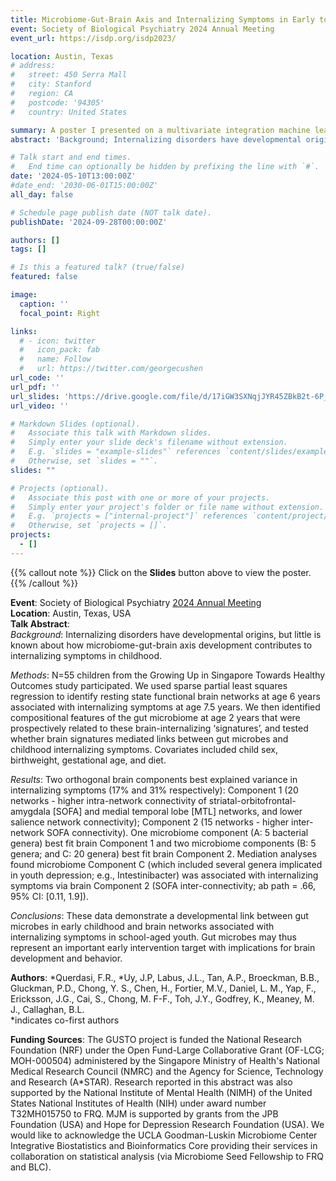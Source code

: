 ```yaml
---
title: Microbiome-Gut-Brain Axis and Internalizing Symptoms in Early to Middle Childhood
event: Society of Biological Psychiatry 2024 Annual Meeting
event_url: https://isdp.org/isdp2023/ 

location: Austin, Texas
# address:
#   street: 450 Serra Mall
#   city: Stanford
#   region: CA
#   postcode: '94305'
#   country: United States

summary: A poster I presented on a multivariate integration machine learning project. 
abstract: 'Background; Internalizing disorders have developmental origins, but little is known about how microbiome-gut-brain axis development contributes to internalizing symptoms in childhood.Methods: N=55 children from the Growing Up in Singapore Towards Healthy Outcomes study participated. We used sparse partial least squares regression to identify resting state functional brain networks at age 6 years associated with internalizing symptoms at age 7.5 years. We then identified compositional features of the gut microbiome at age 2 years that were prospectively related to these brain-internalizing ‘signatures’, and tested whether brain signatures mediated links between gut microbes and childhood internalizing symptoms. Covariates included child sex, birthweight, gestational age, and diet. Results: Two orthogonal brain components best explained variance in internalizing symptoms (17% and 31% respectively): Component 1 (20 networks - higher intra-network connectivity of striatal-orbitofrontal-amygdala [SOFA] and medial temporal lobe [MTL] networks, and lower salience network connectivity); Component 2 (15 networks - higher inter-network SOFA connectivity). One microbiome component (A: 5 bacterial genera) best fit brain Component 1 and two microbiome components (B: 5 genera; and C: 20 genera) best fit brain Component 2. Mediation analyses found microbiome Component C (which included several genera implicated in youth depression; e.g., Intestinibacter) was associated with internalizing symptoms via brain Component 2 (SOFA inter-connectivity; ab path = .66, 95% CI: [0.11, 1.9]). Conclusions: These data demonstrate a developmental link between gut microbes in early childhood and brain networks associated with internalizing symptoms in school-aged youth. Gut microbes may thus represent an important early intervention target with implications for brain development and behavior.'

# Talk start and end times.
#   End time can optionally be hidden by prefixing the line with `#`.
date: '2024-05-10T13:00:00Z'
#date_end: '2030-06-01T15:00:00Z'
all_day: false

# Schedule page publish date (NOT talk date).
publishDate: '2024-09-28T00:00:00Z'

authors: []
tags: []

# Is this a featured talk? (true/false)
featured: false

image:
  caption: ''
  focal_point: Right

links:
  # - icon: twitter
  #   icon_pack: fab
  #   name: Follow
  #   url: https://twitter.com/georgecushen
url_code: ''
url_pdf: ''
url_slides: 'https://drive.google.com/file/d/17iGW3SXNqjJYR45ZBkB2t-6P_f8gjnJ8/view?usp=sharing'
url_video: ''

# Markdown Slides (optional).
#   Associate this talk with Markdown slides.
#   Simply enter your slide deck's filename without extension.
#   E.g. `slides = "example-slides"` references `content/slides/example-slides.md`.
#   Otherwise, set `slides = ""`.
slides: ""

# Projects (optional).
#   Associate this post with one or more of your projects.
#   Simply enter your project's folder or file name without extension.
#   E.g. `projects = ["internal-project"]` references `content/project/deep-learning/index.md`.
#   Otherwise, set `projects = []`.
projects:
  - []
---
```


{{% callout note %}}
Click on the **Slides** button above to view the poster.
{{% /callout %}}

**Event**: Society of Biological Psychiatry [2024 Annual Meeting](https://pmg.joynadmin.org/documents/1036/66397cae2036d74f70327fd2.pdf)  
**Location**: Austin, Texas, USA   
**Talk Abstract**:   
*Background*: Internalizing disorders have developmental origins, but little is known about how microbiome-gut-brain axis development contributes to internalizing symptoms in childhood. 

*Methods*: N=55 children from the Growing Up in Singapore Towards Healthy Outcomes study participated. We used sparse partial least squares regression to identify resting state functional brain networks at age 6 years associated with internalizing symptoms at age 7.5 years. We then identified compositional features of the gut microbiome at age 2 years that were prospectively related to these brain-internalizing ‘signatures’, and tested whether brain signatures mediated links between gut microbes and childhood internalizing symptoms. Covariates included child sex, birthweight, gestational age, and diet.   

*Results*: Two orthogonal brain components best explained variance in internalizing symptoms (17% and 31% respectively): Component 1 (20 networks - higher intra-network connectivity of striatal-orbitofrontal-amygdala [SOFA] and medial temporal lobe [MTL] networks, and lower salience network connectivity); Component 2 (15 networks - higher inter-network SOFA connectivity). One microbiome component (A: 5 bacterial genera) best fit brain Component 1 and two microbiome components (B: 5 genera; and C: 20 genera) best fit brain Component 2. Mediation analyses found microbiome Component C (which included several genera implicated in youth depression; e.g., Intestinibacter) was associated with internalizing symptoms via brain Component 2 (SOFA inter-connectivity; ab path = .66, 95% CI: [0.11, 1.9]).   

*Conclusions*: These data demonstrate a developmental link between gut microbes in early childhood and brain networks associated with internalizing symptoms in school-aged youth. Gut microbes may thus represent an important early intervention target with implications for brain development and behavior.  

**Authors**: *Querdasi, F.R., *Uy, J.P, Labus, J.L., Tan, A.P., Broeckman, B.B., Gluckman, P.D., Chong, Y. S., Chen, H., Fortier, M.V., Daniel, L. M., Yap, F., Ericksson, J.G., Cai, S., Chong, M. F-F., Toh, J.Y., Godfrey, K., Meaney, M. J., Callaghan, B.L.   
*indicates co-first authors 

**Funding Sources**: The GUSTO project is funded the National Research Foundation (NRF) under the Open Fund-Large Collaborative Grant (OF-LCG; MOH-000504) administered by the Singapore Ministry of Health's National Medical Research Council (NMRC) and the Agency for Science, Technology and Research (A*STAR). Research reported in this abstract was also supported by the National Institute of Mental Health (NIMH) of the United States National Institutes of Health (NIH) under award number T32MH015750 to FRQ. MJM is supported by grants from the JPB Foundation (USA) and Hope for Depression Research Foundation (USA). We would like to acknowledge the UCLA Goodman-Luskin Microbiome Center Integrative Biostatistics and Bioinformatics Core providing their services in collaboration on statistical analysis (via Microbiome Seed Fellowship to FRQ and BLC). 


